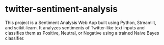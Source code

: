 # twitter-sentiment-analysis
This project is a Sentiment Analysis Web App built using Python, Streamlit, and scikit-learn. It analyzes sentiments of Twitter-like text inputs and classifies them as Positive, Neutral, or Negative using a trained Naive Bayes classifier.
